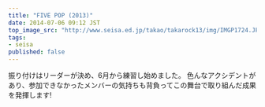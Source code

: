 ```yaml
---
title: "FIVE POP (2013)"
date: 2014-07-06 09:12 JST
top_image_src: "http://www.seisa.ed.jp/takao/takarock13/img/IMGP1724.JPG"
tags:
- seisa
published: false
---
```

振り付けはリーダーが決め、6月から練習し始めました。
色んなアクシデントがあり、参加できなかったメンバーの気持ちも背負ってこの舞台で取り組んだ成果を発揮します!